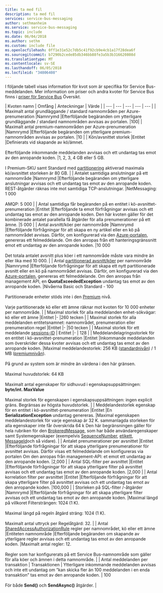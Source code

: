 ```yaml
---
title: ta med fil
description: ta med fil
services: service-bus-messaging
author: sethmanheim
ms.service: service-bus-messaging
ms.topic: include
ms.date: 06/04/2018
ms.author: sethm
ms.custom: include file
ms.openlocfilehash: 0ff1e31e52c7db5c41f92cb9e4cb1a17f28dea6f
ms.sourcegitcommit: b7290b2cede85db346bb88fe3a5b3b316620808d
ms.translationtype: MT
ms.contentlocale: sv-SE
ms.lasthandoff: 06/05/2018
ms.locfileid: "34806408"
---
```

I följande tabell visas information för kvot som är specifika för Service Bus-meddelanden. Mer information om priser och andra kvoter för Service Bus finns i [priser för Service Bus](https://azure.microsoft.com/pricing/details/service-bus/) Översikt.

| Kvoten namn | Omfång | Anteckningar | Värde |
| --- | --- | --- | --- | --- |
| Maximalt antal grundläggande / standard namnområden per Azure-prenumeration |Namnrymd |Efterföljande begäranden om ytterligare grundläggande / standard namnområden avvisas av portalen. |100|
| Maximalt antal premium-namnområden per Azure-prenumeration |Namnrymd |Efterföljande begäranden om ytterligare premium-namnområden avvisas av portalen. |10 |
| Kön/avsnittet storlek |Entitet |Definierats vid skapande av kö/ämnet. <br/><br/> Efterföljande inkommande meddelanden avvisas och ett undantag tas emot av den anropande koden. |1, 2, 3, 4 GB eller 5 GB.<br /><br />I Premium-SKU samt Standard med [partitionering](/azure/service-bus-messaging/service-bus-partitioning) aktiverad maximala kö/avsnittet storleken är 80 GB. |
| Antalet samtidiga anslutningar på ett namnområde |Namnrymd |Efterföljande begäranden om ytterligare anslutningar avvisas och ett undantag tas emot av den anropande koden. REST-åtgärder räknas inte mot samtidiga TCP-anslutningar. |NetMessaging: 1 000<br /><br />AMQP: 5 000 |
| Antal samtidiga får begäranden på en entitet i kö-avsnittet-prenumeration |Entitet |Efterföljande ta emot förfrågningar avvisas och ett undantag tas emot av den anropande koden. Den här kvoten gäller för det kombinerade antalet parallella få åtgärder för alla prenumerationer på ett ämne. |5 000 |
| Antal avsnitt/köer per namnområde |Namnrymd |Efterföljande förfrågningar för att skapa en ny artikel eller en kö på namnområdet avvisas. Därför, om konfigurerad via den [Azure-portalen][Azure portal], genereras ett felmeddelande. Om den anropas från ett hanteringsgränssnitt emot ett undantag av den anropande koden. |10 000<br /><br />Det totala antalet avsnitt plus köer i ett namnområde måste vara mindre än eller lika med 10 000. |
| Antal [partitionerad avsnitt/köer](/azure/service-bus-messaging/service-bus-partitioning) per namnområde |Namnrymd |Efterföljande förfrågningar för att skapa ett nytt partitionerade avsnitt eller en kö på namnområdet avvisas. Därför, om konfigurerad via den [Azure-portalen][Azure portal], genereras ett felmeddelande. Om den anropas från management API, en **QuotaExceededException** undantag tas emot av den anropande koden. |Nivåerna Basic och Standard - 100<br/><br/>Partitionerade enheter stöds inte i den [Premium](../articles/service-bus-messaging/service-bus-premium-messaging.md) nivå.<br/><br />Varje partitionerade kö eller ett ämne räknar mot kvoten för 10 000 enheter per namnområde. |
| Maximal storlek för alla meddelanden enhet-sökvägar: kö eller ett ämne |Entitet |- |260 tecken |
| Maximal storlek för alla meddelanden entitetsnamnet: namnområdet, prenumeration eller prenumeration regel |Entitet |- |50 tecken |
| Maximal storlek för ett meddelande [sessions-ID](/dotnet/api/microsoft.azure.servicebus.message.sessionid) | Entitet |- | 128 |
| Meddelandelagringsstorlek för en entitet i kö-avsnittet-prenumeration |Entitet |Inkommande meddelanden som överskrider dessa kvoter avvisas och ett undantag tas emot av den anropande koden. |Maximal meddelandestorlek: 256 KB ([standardnivån](../articles/service-bus-messaging/service-bus-premium-messaging.md)) / 1 MB ([premiumnivån](../articles/service-bus-messaging/service-bus-premium-messaging.md)). <br /><br />På grund av system som är mindre än värdena i den här gränsen.<br /><br />Maximal huvudstorlek: 64 KB<br /><br />Maximalt antal egenskaper för sidhuvud i egenskapsuppsättningen: **byte/int. MaxValue**<br /><br />Maximal storlek för egenskapen i egenskapsuppsättningen: ingen explicit gräns. Begränsas av högsta huvudstorlek. |
| Meddelandestorlek egenskap för en entitet i kö-avsnittet-prenumeration |Entitet |En **SerializationException** undantag genereras. |Maximal egenskapen meddelandestorlek för varje egenskap är 32 K. sammanlagda storleken för alla egenskaper inte får överskrida 64 k Den här begränsningen gäller för hela rubriken för den [BrokeredMessage](/dotnet/api/microsoft.servicebus.messaging.brokeredmessage), som har både användaregenskaper samt Systemegenskaper (exempelvis [SequenceNumber](/dotnet/api/microsoft.servicebus.messaging.brokeredmessage.sequencenumber), [etikett](/dotnet/api/microsoft.servicebus.messaging.brokeredmessage.label), [ MessageId](/dotnet/api/microsoft.servicebus.messaging.brokeredmessage.messageid)och så vidare). |
| Antalet prenumerationer per avsnittet |Entitet |Efterföljande förfrågningar för att skapa ytterligare prenumerationer för avsnittet avvisas. Därför visas ett felmeddelande om konfigureras via portalen Om den anropas från management-API: et emot ett undantag av den anropande koden. |2,000 |
| Antal SQL-filter per avsnittet |Entitet |Efterföljande förfrågningar för att skapa ytterligare filter på avsnittet avvisas och ett undantag tas emot av den anropande koden. |2,000 |
| Antal korrelation filter per avsnittet |Entitet |Efterföljande förfrågningar för att skapa ytterligare filter på avsnittet avvisas och ett undantag tas emot av den anropande koden. |100,000 |
| Storleken på SQL-filter /-åtgärder |Namnrymd |Efterföljande förfrågningar för att skapa ytterligare filter avvisas och ett undantag tas emot av den anropande koden. |Maximal längd på villkoret Filtersträngen: 1024 (1 K).<br /><br />Maximal längd på regeln åtgärd sträng: 1024 (1 K).<br /><br />Maximalt antal uttryck per Regelåtgärd: 32. |
| Antal [SharedAccessAuthorizationRule](/dotnet/api/microsoft.servicebus.messaging.sharedaccessauthorizationrule) regler per namnområdet, kö eller ett ämne |Entiteten namnområde |Efterföljande begäranden om skapande av ytterligare regler avvisas och ett undantag tas emot av den anropande koden. |Maximalt antal regler: 12. <br /><br /> Regler som har konfigurerats på ett Service Bus-namnområde som gäller för alla köer och ämnen i detta namnområde. |
| Antal meddelanden per transaktion | Transaktionen | Ytterligare inkommande meddelanden avvisas och inte ett undantag om ”kan skicka fler än 100 meddelanden i en enda transaktion” tas emot av den anropande koden. | 100 <br /><br /> För både **Send()** och **SendAsync()** åtgärder. |

[Azure portal]: https://portal.azure.com